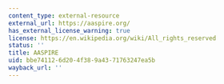 ```yaml
---
content_type: external-resource
external_url: https://aaspire.org/
has_external_license_warning: true
license: https://en.wikipedia.org/wiki/All_rights_reserved
status: ''
title: AASPIRE
uid: bbe74112-6d20-4f38-9a43-71763247ea5b
wayback_url: ''
---
```


